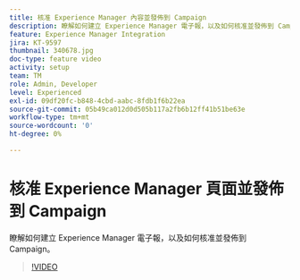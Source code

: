 ```yaml
---
title: 核准 Experience Manager 內容並發佈到 Campaign
description: 瞭解如何建立 Experience Manager 電子報，以及如何核准並發佈到 Campaign。
feature: Experience Manager Integration
jira: KT-9597
thumbnail: 340678.jpg
doc-type: feature video
activity: setup
team: TM
role: Admin, Developer
level: Experienced
exl-id: 09df20fc-b848-4cbd-aabc-8fdb1f6b22ea
source-git-commit: 05b49ca012d0d505b117a2fb6b12ff41b51be63e
workflow-type: tm+mt
source-wordcount: '0'
ht-degree: 0%

---
```


# 核准 Experience Manager 頁面並發佈到 Campaign

瞭解如何建立 Experience Manager 電子報，以及如何核准並發佈到 Campaign。

>[!VIDEO](https://video.tv.adobe.com/v/340678?quality=12&learn=on)
